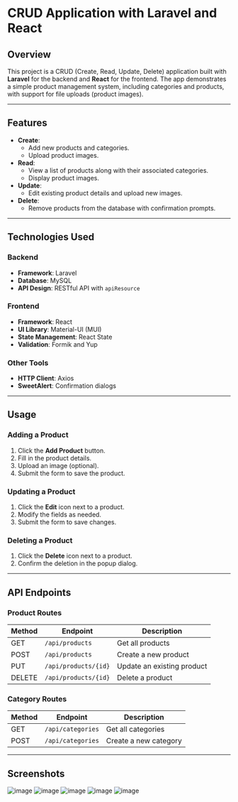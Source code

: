 # CRUD Application with Laravel and React

## Overview
This project is a CRUD (Create, Read, Update, Delete) application built with **Laravel** for the backend and **React** for the frontend. The app demonstrates a simple product management system, including categories and products, with support for file uploads (product images).

---

## Features
- **Create**:
  - Add new products and categories.
  - Upload product images.
- **Read**:
  - View a list of products along with their associated categories.
  - Display product images.
- **Update**:
  - Edit existing product details and upload new images.
- **Delete**:
  - Remove products from the database with confirmation prompts.

---

## Technologies Used

### Backend
- **Framework**: Laravel
- **Database**: MySQL
- **API Design**: RESTful API with `apiResource`

### Frontend
- **Framework**: React
- **UI Library**: Material-UI (MUI)
- **State Management**: React State
- **Validation**: Formik and Yup

### Other Tools
- **HTTP Client**: Axios
- **SweetAlert**: Confirmation dialogs

---

## Usage

### Adding a Product
1. Click the **Add Product** button.
2. Fill in the product details.
3. Upload an image (optional).
4. Submit the form to save the product.

### Updating a Product
1. Click the **Edit** icon next to a product.
2. Modify the fields as needed.
3. Submit the form to save changes.

### Deleting a Product
1. Click the **Delete** icon next to a product.
2. Confirm the deletion in the popup dialog.

---

## API Endpoints

### Product Routes
| Method | Endpoint            | Description              |
|--------|---------------------|--------------------------|
| GET    | `/api/products`     | Get all products         |
| POST   | `/api/products`     | Create a new product     |
| PUT    | `/api/products/{id}`| Update an existing product |
| DELETE | `/api/products/{id}`| Delete a product         |

### Category Routes
| Method | Endpoint              | Description                |
|--------|-----------------------|----------------------------|
| GET    | `/api/categories`     | Get all categories         |
| POST   | `/api/categories`     | Create a new category      |

---

## Screenshots

![image](https://github.com/user-attachments/assets/2f00262f-b395-4746-b0b4-9ea9f4ca7442)
![image](https://github.com/user-attachments/assets/294ea7f8-823c-4228-a1e6-d33b7ccd73f4)
![image](https://github.com/user-attachments/assets/16bd27de-e82c-4fde-bacd-2b489a8442c2)
![image](https://github.com/user-attachments/assets/ceb127c7-751b-4173-8802-e3c91bc6e5ee)
![image](https://github.com/user-attachments/assets/24e10043-46c1-4298-b1ca-d3bf7f9359d2)






